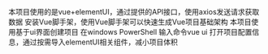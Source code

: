 本项目使用的是vue+elementUI，通过提供的API接口，使用axios发送请求获取数据
安装Vue脚手架，使用Vue脚手架可以快速生成Vue项目基础架构
本项目使用基于ui界面创建项目
在windows PowerShell 输入命令vue ui 打开项目配置信息，通过按需导入elementUI相关组件，减小项目体积
